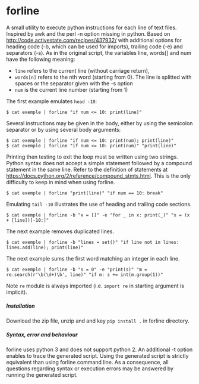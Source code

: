 # forline
A small utility to execute python instructions for each line of text files. Inspired by awk and the perl -n option missing in python. Based on http://code.activestate.com/recipes/437932/ with additional options for heading code (-b, which can be used for imports), trailing code (-e) and separators (-s). As in the original script, the variables line, words[] and num have the following meaning:

* `line` refers to the current line (without carriage return),
* `words[n]` refers to the nth word (starting from 0). The line is splitted with spaces or the separator given with the -s option
* `num` is the current line number (starting from 1)

The first example emulates `head -10`:

    $ cat exemple | forline "if num <= 10: print(line)"

Several instructions may be given in the body, either by using the semicolon separator or by using several body arguments:

    $ cat exemple | forline "if num <= 10: print(num); print(line)"
    $ cat exemple | forline "if num <= 10: print(num)" "print(line)"

Printing then testing to exit the loop must be written using two strings. Python syntax does not accept a simple statement followed by a compound statement in the same line. Refer to the definition of statements at https://docs.python.org/2/reference/compound_stmts.html. This is the only difficulty to keep in mind when using forline.

    $ cat exemple | forline "print(line)" "if num == 10: break"

Emulating `tail -10` illustrates the use of heading and trailing code sections.

    $ cat exemple | forline -b "x = []" -e "for _ in x: print(_)" "x = (x + [line])[-10:]"

The next example removes duplicated lines.

    $ cat exemple | forline -b "lines = set()" "if line not in lines: lines.add(line); print(line)"

The next example sums the first word matching an integer in each line. 

    $ cat exemple | forline -b "s = 0" -e "print(s)" "m = re.search(r'\b(\d+)\b', line)" "if m: s += int(m.group(1))"

Note `re` module is always imported (i.e. `import re` in starting argument is implicit).

##### Installation

Download the zip file, unzip and and key `pip install .` in forline directory.

##### Syntax, error and behaviour

forline uses python 3 and does not support  python 2. An additional -t option enables to trace the generated script. Using the generated script is strictly equivalent than using forline command line. As a consequence, all questions regarding syntax or execution errors may be answered by running the generated script.
